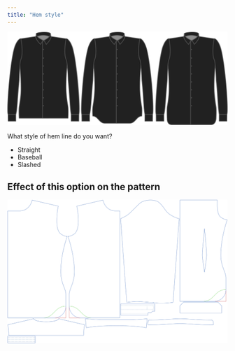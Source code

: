 ```yaml
---
title: "Hem style"
---
```


![Hem style](hemstyle.svg)

What style of hem line do you want?

- Straight
- Baseball
- Slashed

## Effect of this option on the pattern

![This image shows the effect of this option by superimposing several variants that have a different value for this option](simon_hemstyle_sample.svg "Effect of this option on the pattern")
